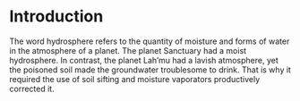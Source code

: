 # Introduction

The word hydrosphere refers to the quantity of moisture and forms of water in the atmosphere of a planet.
The planet Sanctuary had a moist hydrosphere.
In contrast, the planet Lah’mu had a lavish atmosphere, yet the poisoned soil made the groundwater troublesome to drink.
That is why it required the use of soil sifting and moisture vaporators productively corrected it.
